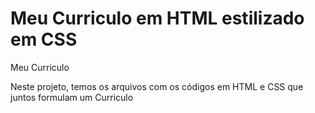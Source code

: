 # Meu Curriculo em HTML estilizado em CSS
Meu Curriculo

Neste projeto, temos os arquivos com os códigos em HTML e CSS que juntos formulam um Curriculo
